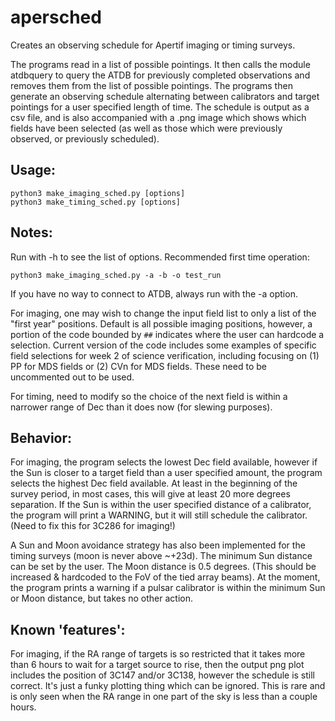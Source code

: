 # apersched
Creates an observing schedule for Apertif imaging or timing surveys.

The programs read in a list of possible pointings.  It then calls the module atdbquery to query the ATDB for previously completed observations and removes them from the list of possible pointings.  The programs then generate an observing schedule alternating between calibrators and target pointings for a user specified length of time.  The schedule is output as a csv file, and is also accompanied with a .png image which shows which fields have been selected (as well as those which were previously observed, or previously scheduled).

## Usage:
```
python3 make_imaging_sched.py [options]
python3 make_timing_sched.py [options]
```

## Notes:
Run with -h to see the list of options.  Recommended first time operation:
```
python3 make_imaging_sched.py -a -b -o test_run
```

If you have no way to connect to ATDB, always run with the -a option.

For imaging, one may wish to change the input field list to only a list of the "first year" positions.  Default is all possible imaging positions, however, a portion of the code bounded by `##` indicates where the user can hardcode a selection.  Current version of the code includes some examples of specific field selections for week 2 of science verification, including focusing on (1) PP for MDS fields or (2) CVn for MDS fields.  These need to be uncommented out to be used.

For timing, need to modify so the choice of the next field is within a narrower range of Dec than it does now (for slewing purposes).

## Behavior:

For imaging, the program selects the lowest Dec field available, however if the Sun is closer to a target field than a user specified amount, the program selects the highest Dec field available.  At least in the beginning of the survey period, in most cases, this will give at least 20 more degrees separation.  If the Sun is within the user specified distance of a calibrator, the program will print a WARNING, but it will still schedule the calibrator. (Need to fix this for 3C286 for imaging!)

A Sun and Moon avoidance strategy has also been implemented for the timing surveys (moon is never above ~+23d).  The minimum Sun distance can be set by the user.  The Moon distance is 0.5 degrees.  (This should be increased & hardcoded to the FoV of the tied array beams).  At the moment, the program prints a warning if a pulsar calibrator is within the minimum Sun or Moon distance, but takes no other action.

## Known 'features':

For imaging, if the RA range of targets is so restricted that it takes more than 6 hours to wait for a target source to rise, then the output png plot includes the position of 3C147 and/or 3C138, however the schedule is still correct.  It's just a funky plotting thing which can be ignored.  This is rare and is only seen when the RA range in one part of the sky is less than a couple hours.
